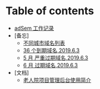 # Table of contents

- [adSem 工作记录](README.md)
- [备忘]
  - [不同城市域名列表](oldpeople/bu-tong-cheng-shi-yu-ming-lie-biao-19613.md)
  - [36 个到期域名,2019.6.3](oldpeople/38-dao-qi-yu-ming.md)
  - [5 月 严重过期域名,2019.6.3](oldpeople/9guoqi.md)
  - [6 月 过期域名,2019.6.3](oldpeople/6yue.md)
- [文档]
  - [老人院项目管理后台使用简介](oldpeople/README.md)
